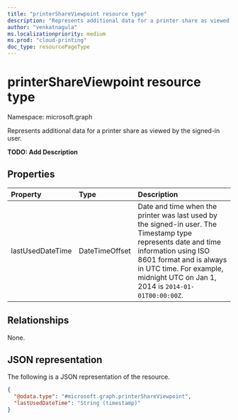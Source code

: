 ```yaml
---
title: "printerShareViewpoint resource type"
description: "Represents additional data for a printer share as viewed by the signed-in user."
author: "venkatnagula"
ms.localizationpriority: medium
ms.prod: "cloud-printing"
doc_type: resourcePageType
---
```


# printerShareViewpoint resource type

Namespace: microsoft.graph

Represents additional data for a printer share as viewed by the signed-in user.

**TODO: Add Description**

## Properties
|Property|Type|Description|
|:---|:---|:---|
|lastUsedDateTime|DateTimeOffset|Date and time when the printer was last used by the signed-in user. The Timestamp type represents date and time information using ISO 8601 format and is always in UTC time. For example, midnight UTC on Jan 1, 2014 is `2014-01-01T00:00:00Z`.|

## Relationships
None.

## JSON representation
The following is a JSON representation of the resource.
<!-- {
  "blockType": "resource",
  "@odata.type": "microsoft.graph.printerShareViewpoint"
}
-->
``` json
{
  "@odata.type": "#microsoft.graph.printerShareViewpoint",
  "lastUsedDateTime": "String (timestamp)"
}
```
